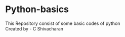 # Python-basics
This Repository consist of some basic codes of python
<br>
Created by - C Shivacharan

